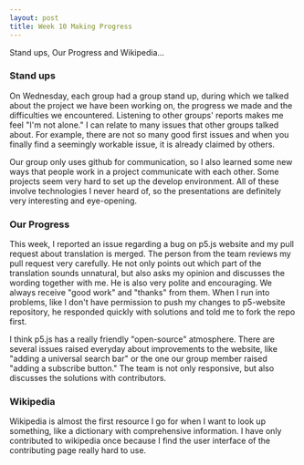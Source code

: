 ```yaml
---
layout: post
title: Week 10 Making Progress
---
```


Stand ups, Our Progress and Wikipedia...

### Stand ups

On Wednesday, each group had a group stand up, during which we talked about the project we have been working on, the progress we made and the difficulties we encountered. Listening to other groups' reports makes me feel "I'm not alone." I can relate to many issues that other groups talked about. For example, there are not so many good first issues and when you finally find a seemingly workable issue, it is already claimed by others.

Our group only uses github for communication, so I also learned some new ways that people work in a project communicate with each other. Some projects seem very hard to set up the develop environment. All of these involve technologies I never heard of, so the presentations are definitely very interesting and eye-opening.

### Our Progress

This week, I reported an issue regarding a bug on p5.js website and my pull request about translation is merged. The person from the team reviews my pull request very carefully. He not only points out which part of the translation sounds unnatural, 
but also asks my opinion and discusses the wording together with me. He is also very polite and encouraging. We always receive "good work" and "thanks" from them. When I run into problems, like I don't have permission to push my changes to p5-website repository, he responded quickly with solutions and told me to fork the repo first. 

I think p5.js has a really friendly "open-source" atmosphere. There are several issues raised everyday about improvements to the website, like "adding a universal search bar" or the one our group member raised "adding a subscribe button." The team is not only responsive, but also discusses the solutions with contributors. 

### Wikipedia

Wikipedia is almost the first resource I go for when I want to look up something, like a dictionary with comprehensive information. I have only contributed to wikipedia once because I find the user interface of the contributing page really hard to use.
